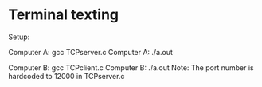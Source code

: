 # Terminal texting


Setup:

Computer A: gcc TCPserver.c
Computer A: ./a.out


Computer B: gcc TCPclient.c
Computer B: ./a.out <hostname> <port>
Note: The port number is hardcoded to 12000 in TCPserver.c